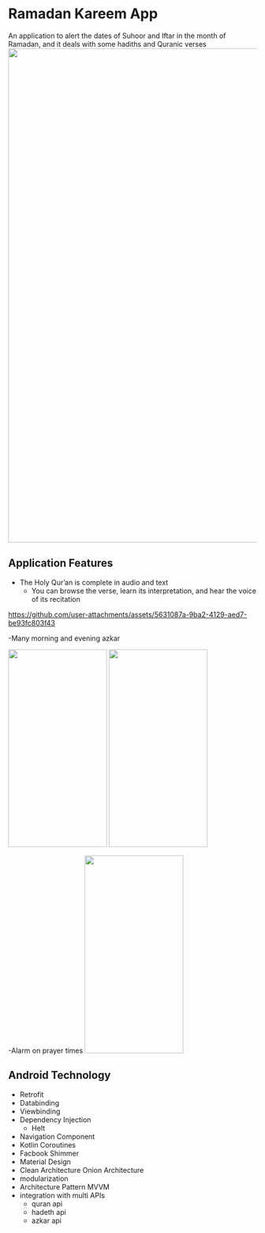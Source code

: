 # Ramadan Kareem App
An application to alert the dates of Suhoor and Iftar in the month of Ramadan, and it deals with some hadiths and Quranic verses
<img src="https://github.com/user-attachments/assets/1c1549c5-1cb0-44f2-8e27-09000700fe2c" width="1000" height ="1000" />

## Application Features
- The Holy Qur’an is complete in audio and text   
  - You can browse the verse, learn its interpretation, and hear the voice of its recitation


https://github.com/user-attachments/assets/5631087a-9ba2-4129-aed7-be93fc803f43


-Many morning and evening azkar

<img src="https://github.com/user-attachments/assets/8a87efc6-664e-4f6a-b56d-b67f81f82326" width="200" height ="400" />

<img src ="https://github.com/user-attachments/assets/af012c28-6488-4b8d-b906-e5392061d311" width="200" height ="400" />

-Alarm on prayer times 
<img src ="https://github.com/user-attachments/assets/237d1cc3-90ff-4e32-b6fa-d1e8501b2712" width="200" height ="400" />



## Android Technology
- Retrofit
- Databinding
- Viewbinding
- Dependency Injection
  - Helt
- Navigation Component
- Kotlin Coroutines
- Facbook Shimmer
- Material Design
- Clean Architecture Onion Architecture 
- modularization
- Architecture Pattern MVVM
- integration with multi APIs
  - quran api
  - hadeth api
  - azkar api 
